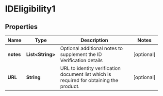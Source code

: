 
# IDEligibility1

## Properties
Name | Type | Description | Notes
------------ | ------------- | ------------- | -------------
**notes** | **List&lt;String&gt;** | Optional additional notes to supplement the ID Verification details |  [optional]
**URL** | **String** | URL to identity verification document list which is required for obtaining the product. |  [optional]



